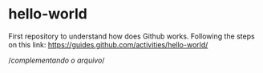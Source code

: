 # hello-world
First repository to understand how does Github works. Following the steps on this link: https://guides.github.com/activities/hello-world/

/*complementando o arquivo*/
